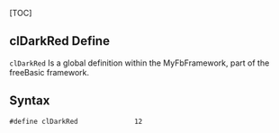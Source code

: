 [TOC]
## clDarkRed Define

`clDarkRed` Is a global definition within the MyFbFramework, part of the freeBasic framework.
## Syntax

```freeBasic
#define clDarkRed              12
```

